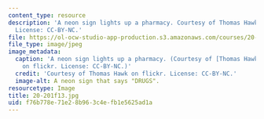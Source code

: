 ```yaml
---
content_type: resource
description: 'A neon sign lights up a pharmacy. Courtesy of Thomas Hawk on flickr.
  License: CC-BY-NC.'
file: https://ol-ocw-studio-app-production.s3.amazonaws.com/courses/20-201-mechanisms-of-drug-actions-fall-2013/f76b778e71e28b963c4efb1e5625ad1a_20-201f13.jpg
file_type: image/jpeg
image_metadata:
  caption: 'A neon sign lights up a pharmacy. (Courtesy of [Thomas Hawk](https://www.flickr.com/photos/thomashawk/4444281980/)
    on flickr. License: CC-BY-NC.)'
  credit: 'Courtesy of Thomas Hawk on flickr. License: CC-BY-NC.'
  image-alt: A neon sign that says "DRUGS".
resourcetype: Image
title: 20-201f13.jpg
uid: f76b778e-71e2-8b96-3c4e-fb1e5625ad1a
---
```

